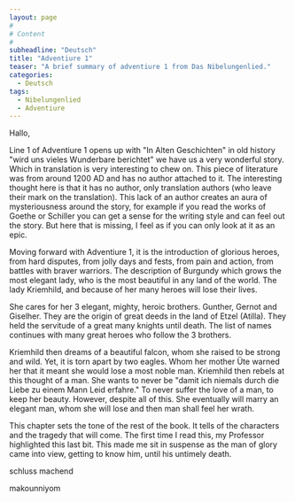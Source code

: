 ```yaml
---
layout: page
#
# Content
#
subheadline: "Deutsch"
title: "Adventiure 1"
teaser: "A brief summary of adventiure 1 from Das Nibelungenlied."
categories:
  - Deutsch
tags:
  - Nibelungenlied
  - Adventiure
---
```


Hallo,

Line 1 of Adventiure 1 opens up with "In Alten Geschichten" in old history "wird uns vieles Wunderbare berichtet" we have us a very wonderful story. Which in translation is very interesting to chew on. This piece of literature was from around 1200 AD and has no author attached to it. The interesting thought here is that it has no author, only translation authors (who leave their mark on the translation). This lack of an author creates an aura of mysteriousness around the story, for example if you read the works of Goethe or Schiller you can get a sense for the writing style and can feel out the story. But here that is missing, I feel as if you can only look at it as an epic.

Moving forward with Adventiure 1, it is the introduction of glorious heroes, from hard disputes, from jolly days and fests, from pain and action, from battles with braver warriors. The description of Burgundy which grows the most elegant lady, who is the most beautiful in any land of the world. The lady Kriemhild, and because of her many heroes will lose their lives.

She cares for her 3 elegant, mighty, heroic brothers. Gunther, Gernot and Giselher. They are the origin of great deeds in the land of Etzel (Atilla). They held the servitude of a great many knights until death. The list of names continues with many great heroes who follow the 3 brothers.

Kriemhild then dreams of a beautiful falcon, whom she raised to be strong and wild. Yet, it is torn apart by two eagles. Whom her mother Üte warned her that it meant she would lose a most noble man. Kriemhild then rebels at this thought of a man. She wants to never be "damit ich niemals durch die Liebe zu einem Mann Leid erfahre." To never suffer the love of a man, to keep her beauty. However, despite all of this. She eventually will marry an elegant man, whom she will lose and then man shall feel her wrath.

This chapter sets the tone of the rest of the book. It tells of the characters and the tragedy that will come. The first time I read this, my Professor highlighted this last bit. This made me sit in suspense as the man of glory came into view, getting to know him, until his untimely death.

schluss machend

makounniyom
